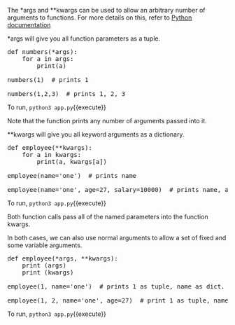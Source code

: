 The \*args and \*\*kwargs can be used to allow an arbitrary number of arguments to functions.  For more details on this, refer to [Python documentation](http://docs.python.org/dev/tutorial/controlflow.html#more-on-defining-functions)

\*args will give you all function parameters as a tuple.

<pre class="file" data-filename="app.py" data-target="replace">
def numbers(*args):
    for a in args:
        print(a)
		
numbers(1)  # prints 1

numbers(1,2,3)  # prints 1, 2, 3
</pre>

To run, `python3 app.py`{{execute}}

Note that the function prints any number of arguments passed into it.

\*\*kwargs will give you all keyword arguments as a dictionary.

<pre class="file" data-filename="app.py" data-target="replace">
def employee(**kwargs):
    for a in kwargs:
        print(a, kwargs[a])
		
employee(name='one')  # prints name

employee(name='one', age=27, salary=10000)  # prints name, age, salary
</pre>

To run, `python3 app.py`{{execute}}

Both function calls pass all of the named parameters into the function kwargs.

In both cases, we can also use normal arguments to allow a set of fixed and some variable arguments.

<pre class="file" data-filename="app.py" data-target="replace">
def employee(*args, **kwargs):
	print (args)
	print (kwargs)
	
employee(1, name='one')  # prints 1 as tuple, name as dict.

employee(1, 2, name='one', age=27)  # print 1 as tuple, name, age as dict.
</pre>

To run, `python3 app.py`{{execute}}
